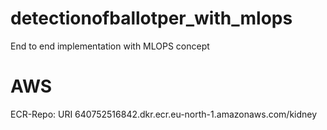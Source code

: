 # detectionofballotper_with_mlops
End to end implementation with MLOPS concept

# AWS
ECR-Repo:
URI 640752516842.dkr.ecr.eu-north-1.amazonaws.com/kidney
